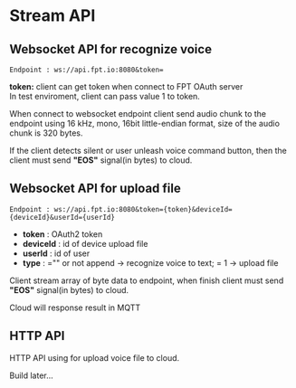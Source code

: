 
# Stream API

## Websocket API for recognize voice

```
Endpoint : ws://api.fpt.io:8080&token=
```

**token:** client can get token when connect to FPT OAuth server  
In test enviroment, client can pass value 1 to token.  

When connect to websocket endpoint client send audio chunk to the endpoint using 16 kHz, mono, 16bit little-endian format, size of the audio chunk is 320 bytes.  

If the client detects silent or user unleash voice command button, then the client must send **"EOS"** signal(in bytes) to cloud.

## Websocket API for upload file

```
Endpoint : ws://api.fpt.io:8080&token={token}&deviceId={deviceId}&userId={userId}
```

- **token**    : OAuth2 token
- **deviceId** : id of device upload file
- **userId**   : id of user
- **type**     : ="" or not append -> recognize voice to text; = 1 -> upload file

Client stream array of byte data to endpoint, when finish client must send **"EOS"** signal(in bytes) to cloud.

Cloud will response result in MQTT

## HTTP API

HTTP API using for upload voice file to cloud.  

Build later...
